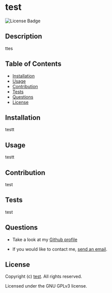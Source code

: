 
  # test
  ![License Badge](https://img.shields.io/github/license/test/tes)

  ## Description

  ttes

  ## Table of Contents

  * [Installation](#installation)
  * [Usage](#usage)
  * [Contribution](#contribution)
  * [Tests](#tests)
  * [Questions](#questions)
  * [License](#license)
  
  ## Installation

  testt

  ## Usage

  testt

  ## Contribution

  test

  ## Tests

  test

  ## Questions

  * Take a look at my [Github profile](https://github.com/test)

  * If you would like to contact me, [send an email](mailto:undefined).

  ## License

  Copyright (c) [test](https://github.com/test). All rights reserved.

  Licensed under the GNU GPLv3 license.

  
